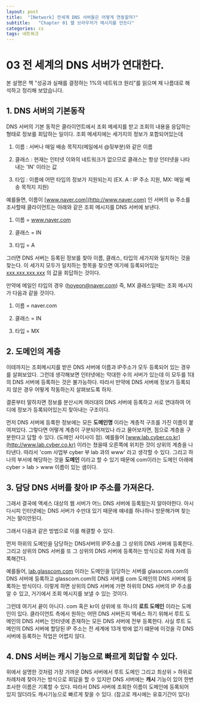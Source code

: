 ```yaml
---
layout: post
title:  "[Network] 전세계 DNS 서버들은 어떻게 연동할까?"
subtitle:   "Chapter 01 웹 브라우저가 메시지를 만든다"
categories: cs
tags: 네트워크
---
```




# 03 전 세계의 DNS 서버가 연대한다.

본 설명은 책 "성공과 실패를 결정하는 1%의 네트워크 원리"를 읽으며 제 나름대로 해석하고 정리해 보았습니다.

## 1. DNS 서버의 기본동작

DNS 서버의 기본 동작은 클라이언트에서 조회 메세지를 받고 조회의 내용을 응답하는 형태로 정보를 회답하는 일이다. 조회 메세지에는 세가지의 정보가 포함되어있는데

1) 이름 : 서버나 매일 배송 목적지(메일에서 @뒷부분)와 같은 이름

2) 클래스 : 현재는 인터넷 이와의 네트워크가 없으므로 클래스는 항상 인터넷을 나타내는 'IN' 이라는 값

3) 타입 : 이름에 어떤 타입의 정보가 지원되는지 (EX. A : IP 주소 지원, MX: 매일 베송 목적지 지원)

예를들면, 이름이 [www.naver.com](http://www.naver.com) 인 서버의 ip 주소를 조사할때 클라이언트는 아래와 같은 조회 메시지를 DNS 서버에 보낸다.

1) 이름 = www.naver.com

2) 클래스 = IN

3) 타입 = A

그러면 DNS 서버는 등록된 정보를 찾아 이름, 클래스, 타입의 세가지와 일치하는 것을 찾는다. 이 세가지 모두가 일치하는 항목을 찾으면 여기에 등록되어있는 [xxx.xxx.xxx.xxx](http://xxx.xxx.xxx.xxx) 의 값을 회답하는 것이다.

만약에 메일인 타입의 경우 (hoyeon@naver.com) 즉, MX 클래스일때는 조회 메시지가 다음과 같을 것이다.

1) 이름 = naver.com

2) 클래스 = IN

3) 타입 = MX 

## 2. 도메인의 계층

이테까지는 조회메시지를 받은 DNS 서버에 이름과 IP주소가 모두 등록되어 있는 경우를 살펴보았다. 그런데 생각해보면 인터넷에는 막대한 수의 서버가 있는데 이 모두를 1대의 DNS 서버에 등록하는 것은 불가능하다. 따라서 만약에 DNS 서버에 정보가 등록되지 않은 경우 어떻게 작동하는지 살펴보도록 하자.

결론부터 말하자면 정보를 분산시켜 여러대의 DNS 서버에 등록하고 서로 연대하여 어디에 정보가 등록되어있는지 찾아내는 구조이다. 

먼저 DNS 서버에 등록한 정보에는 모든 **도메인명** 이라는 계층적 구조를 가진 이름이 붙여져있다.  그렇다면 어떻게 계층이 구분되어져있나 라고 물어보자면, 점으로 계층을 구분한다고 답할 수 있다. (도메인 사이사이 점). 예를들어 [www.lab.cyber.co.kr](http://www.lab.cyber.co.kr) 이라는 쳤을때 오른쪽에 위치한 것이 상위의 계층을 나타낸다. 따라서 'com 사업부 cyber 부 lab 과의 www' 라고 생각할 수 있다. 그리고 하나의 부서에 해당하는 것을 **도메인** 이라고 할 수 있기 때문에 com이라는 도메인 아래에 cyber > lab > www 이름이 있는 샘이다.

## 3. 담당 DNS 서버를 찾아 IP 주소를 가져온다.

그래서 결국에 액세스 대상의 웹 서버가 어느 DNS 서버에 등록됬는지 알아야한다. 아시다시피 인터넷에는 DNS 서버가 수만대 있기 때문에 얘네를 하나하나 방문해가며 찾는거는 말이안된다. 

그래서 다음과 같은 방법으로 이를 해결할 수 있다.

먼저 하위의 도메인을 담당하는 DNS서버의 IP주소를 그 상위의 DNS 서버에 등록한다. 그리고 상위의 DNS 서버를 또 그 상위의 DNS 서버에 등록하는 방식으로 차례 차례 등록해간다. 

예를들어, [lab.glasscom.com](http://lab.glasscom.com) 이라는 도메인을 담당하는 서버를 glasscom.com의 DNS 서버에 등록하고 glasscom.com의 DNS 서버를 com 도메인의 DNS 서버에 등록하는 방식이다. 이렇게 하면 상위의 DNS 서버에 가면 하위의 DNS 서버의 IP 주소를 알 수 있고, 거기에서 조회 메시지를 보낼 수 있는 것이다.

그런데 여기서 끝이 아니다. com 혹은 kr이 상위에 또 하나의 **로트 도메인** 이라는 도메인이 있다. 클라이언트 측에서 원하는 어떤 DNS 서버든지 액세스 하기 위해서 루트 도메인의 DNS 서버는 인터넷에 존재하는 모든 DNS 서버에 전부 등록한다. 사실 루트 도메인의 DNS 서버에 할당된 IP 주소는 전 세계에 13개 밖에 없기 떄문에 이것을 각 DNS 서버에 등록하는 작업은 어렵지 않다. 

## 4. DNS 서버는 캐시 기능으로 빠르게 회답할 수 있다.

위에서 설명한 것처럼 가장 가까운 DNS 서버에서 루트 도메인 그리고 최상위 > 하위로 차례차례 찾아가는 방식으로 회답을 할 수 있지만 DNS 서버에는 **캐시** 기능이 있어 한번 조사한 이름은 기록할 수 있다. 따라서 DNS 서버에 조회한 이름이 도메인에 등록되어 있지 않더라도 캐시기능으로 빠르게 찾을 수 있다. (참고로 캐시에는 유효기간이 있다)